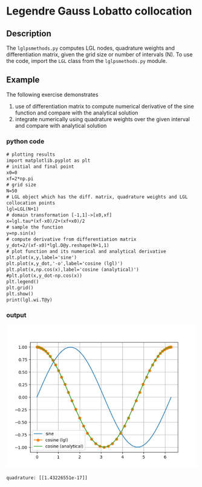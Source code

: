 # Legendre Gauss Lobatto collocation

## Description
The `lglpsmethods.py` computes LGL nodes, quadrature weights and differentiation matrix, given the grid size or number of intervals (N). To use the code,
import the `LGL` class from the `lglpsmethods.py` module. 

## Example

The following exercise demonstrates 
1. use of differentiation matrix to compute numerical derivative of the sine function and compare with the analytical solution
2. integrate numerically using quadrature weights over the given interval and compare with analytical solution

### python code

```
# plotting results
import matplotlib.pyplot as plt
# initial and final point
x0=0
xf=2*np.pi
# grid size
N=50
# LGL object which has the diff. matrix, quadrature weights and LGL collocation points
lgl=LGL(N+1)
# domain transformation [-1,1]->[x0,xf]
x=lgl.tau*(xf-x0)/2+(xf+x0)/2
# sample the function 
y=np.sin(x)
# compute derivative from differentiation matrix
y_dot=2/(xf-x0)*lgl.D@y.reshape(N+1,1)
# plot function and its numerical and analytical derivative
plt.plot(x,y,label='sine')
plt.plot(x,y_dot,'-o',label='cosine (lgl)')
plt.plot(x,np.cos(x),label='cosine (analytical)')
#plt.plot(x,y_dot-np.cos(x))
plt.legend()
plt.grid()
plt.show()
print(lgl.wi.T@y)
```

### output

![sine derivative](lgl_der_sine.png "lgl")


```
quadrature: [[1.43226551e-17]]
```
